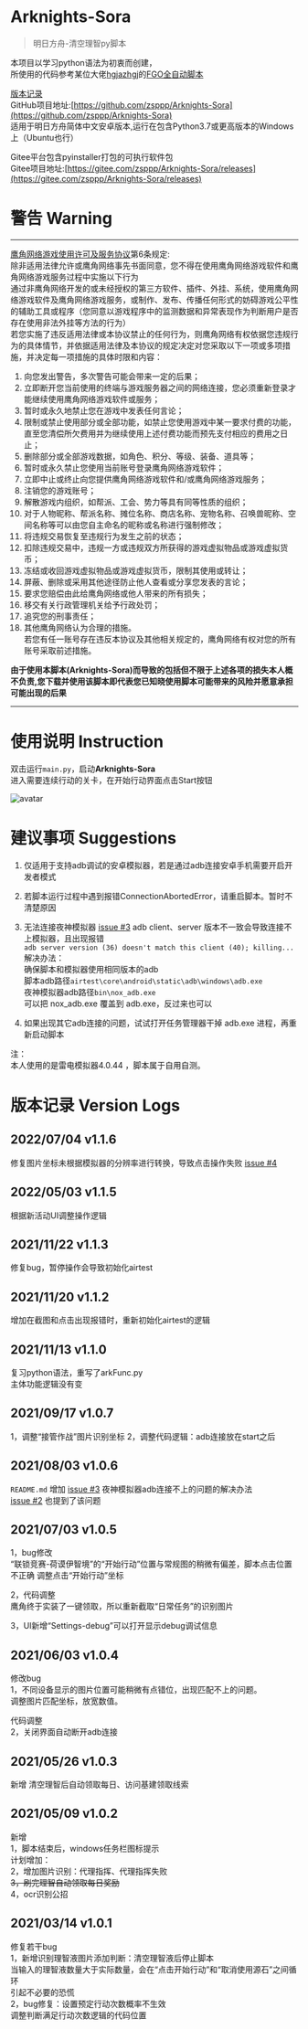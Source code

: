 # Arknights-Sora
> 明日方舟-清空理智py脚本  

本项目以学习python语法为初衷而创建，  
所使用的代码参考某位大佬[hgjazhgj](https://github.com/hgjazhgj)的[FGO全自动脚本](https://github.com/hgjazhgj/FGO-py)  


[版本记录](#版本记录-Version-Logs)  
GitHub项目地址:[https://github.com/zsppp/Arknights-Sora](https://github.com/zsppp/Arknights-Sora)  
适用于明日方舟简体中文安卓版本,运行在包含Python3.7或更高版本的Windows上（Ubuntu也行）  

Gitee平台包含pyinstaller打包的可执行软件包  
Gitee项目地址:[https://gitee.com/zsppp/Arknights-Sora/releases](https://gitee.com/zsppp/Arknights-Sora/releases)  


# 警告 Warning
***
[鹰角网络游戏使用许可及服务协议](https://www.hypergryph.com/service)第6条规定:  
除非适用法律允许或鹰角网络事先书面同意，您不得在使用鹰角网络游戏软件和鹰角网络游戏服务过程中实施以下行为  
通过非鹰角网络开发的或未经授权的第三方软件、插件、外挂、系统，使用鹰角网络游戏软件及鹰角网络游戏服务，或制作、发布、传播任何形式的妨碍游戏公平性的辅助工具或程序（您同意以游戏程序中的监测数据和异常表现作为判断用户是否存在使用非法外挂等方法的行为）  
若您实施了违反适用法律或本协议禁止的任何行为，则鹰角网络有权依据您违规行为的具体情节，并依据适用法律及本协议的规定决定对您采取以下一项或多项措施，并决定每一项措施的具体时限和内容：  
1) 向您发出警告，多次警告可能会带来一定的后果；  
2) 立即断开您当前使用的终端与游戏服务器之间的网络连接，您必须重新登录才能继续使用鹰角网络游戏软件或服务；  
3) 暂时或永久地禁止您在游戏中发表任何言论；  
4) 限制或禁止使用部分或全部功能，如禁止您使用游戏中某一要求付费的功能，直至您清偿所欠费用并为继续使用上述付费功能而预先支付相应的费用之日止；  
5) 删除部分或全部游戏数据，如角色、积分、等级、装备、道具等；  
6) 暂时或永久禁止您使用当前账号登录鹰角网络游戏软件；  
7) 立即中止或终止向您提供鹰角网络游戏软件和/或鹰角网络游戏服务；  
8) 注销您的游戏账号；  
9) 解散游戏内组织，如帮派、工会、势力等具有同等性质的组织；  
10) 对于人物昵称、帮派名称、摊位名称、商店名称、宠物名称、召唤兽昵称、空间名称等可以由您自主命名的昵称或名称进行强制修改；  
11) 将违规交易恢复至违规行为发生之前的状态；  
12) 扣除违规交易中，违规一方或违规双方所获得的游戏虚拟物品或游戏虚拟货币；  
13) 冻结或收回游戏虚拟物品或游戏虚拟货币，限制其使用或转让；  
14) 屏蔽、删除或采用其他途径防止他人查看或分享您发表的言论；  
15) 要求您赔偿由此给鹰角网络或他人带来的所有损失；  
16) 移交有关行政管理机关给予行政处罚；  
17) 追究您的刑事责任；  
18) 其他鹰角网络认为合理的措施。  
若您有任一账号存在违反本协议及其他相关规定的，鹰角网络有权对您的所有账号采取前述措施。  

**由于使用本脚本(Arknights-Sora)而导致的包括但不限于上述各项的损失本人概不负责,您下载并使用该脚本即代表您已知晓使用脚本可能带来的风险并愿意承担可能出现的后果**   
***

# 使用说明 Instruction  
双击运行`main.py`，启动**Arknights-Sora**  
进入需要连续行动的关卡，在开始行动界面点击Start按钮  
  
![avatar](image/sample/sample.png)  
  
  
# 建议事项 Suggestions  

1. 仅适用于支持adb调试的安卓模拟器，若是通过adb连接安卓手机需要开启开发者模式  
  
2. 若脚本运行过程中遇到报错ConnectionAbortedError，请重启脚本。暂时不清楚原因  
  
3. 无法连接夜神模拟器  [issue #3](https://github.com/zsppp/Arknights-Sora/issues/3)
adb client、server 版本不一致会导致连接不上模拟器，且出现报错  
`adb server version (36) doesn't match this client (40); killing...`  
解决办法：  
确保脚本和模拟器使用相同版本的adb  
脚本adb路径`airtest\core\android\static\adb\windows\adb.exe`  
夜神模拟器adb路径`bin\nox_adb.exe`  
可以把 nox_adb.exe 覆盖到 adb.exe，反过来也可以  
  
  
4. 如果出现其它adb连接的问题，试试打开任务管理器干掉 adb.exe 进程，再重新启动脚本  
  
  

注：  
本人使用的是雷电模拟器4.0.44 ，脚本属于自用自测。  

# 版本记录 Version Logs
## 2022/07/04 v1.1.6  
修复图片坐标未根据模拟器的分辨率进行转换，导致点击操作失败
[issue #4](https://github.com/zsppp/Arknights-Sora/issues/4)  

## 2022/05/03 v1.1.5  
根据新活动UI调整操作逻辑  

## 2021/11/22 v1.1.3  
修复bug，暂停操作会导致初始化airtest  

## 2021/11/20 v1.1.2
增加在截图和点击出现报错时，重新初始化airtest的逻辑  

## 2021/11/13 v1.1.0
复习python语法，重写了arkFunc.py  
主体功能逻辑没有变  

## 2021/09/17 v1.0.7
1，调整“接管作战”图片识别坐标
2，调整代码逻辑：adb连接放在start之后

## 2021/08/03 v1.0.6
`README.md` 增加 [issue #3](https://github.com/zsppp/Arknights-Sora/issues/3) 夜神模拟器adb连接不上的问题的解决办法  
[issue #2](https://github.com/zsppp/Arknights-Sora/issues/2) 也提到了该问题  

## 2021/07/03 v1.0.5
1，bug修改  
“联锁竞赛-荷谟伊智境”的“开始行动”位置与常规图的稍微有偏差，脚本点击位置不正确
调整点击“开始行动”坐标
  
2，代码调整  
鹰角终于实装了一键领取，所以重新截取“日常任务”的识别图片  

3，UI新增“Settings-debug”可以打开显示debug调试信息

## 2021/06/03 v1.0.4  
修改bug  
1，不同设备显示的图片位置可能稍微有点错位，出现匹配不上的问题。  
调整图片匹配坐标，放宽数值。  

代码调整  
2，关闭界面自动断开adb连接  

## 2021/05/26 v1.0.3  
新增 清空理智后自动领取每日、访问基建领取线索

## 2021/05/09 v1.0.2  
新增  
1，脚本结束后，windows任务栏图标提示  
计划增加：   
2，增加图片识别：代理指挥、代理指挥失败  
~~3，刷完理智自动领取每日奖励~~  
4，ocr识别公招  
  
## 2021/03/14 v1.0.1  
修复若干bug  
1，新增识别理智液图片添加判断：清空理智液后停止脚本  
当输入的理智液数量大于实际数量，会在“点击开始行动”和“取消使用源石”之间循环  
引起不必要的恐慌  
2，bug修复：设置预定行动次数概率不生效  
调整判断满足行动次数逻辑的代码位置  


